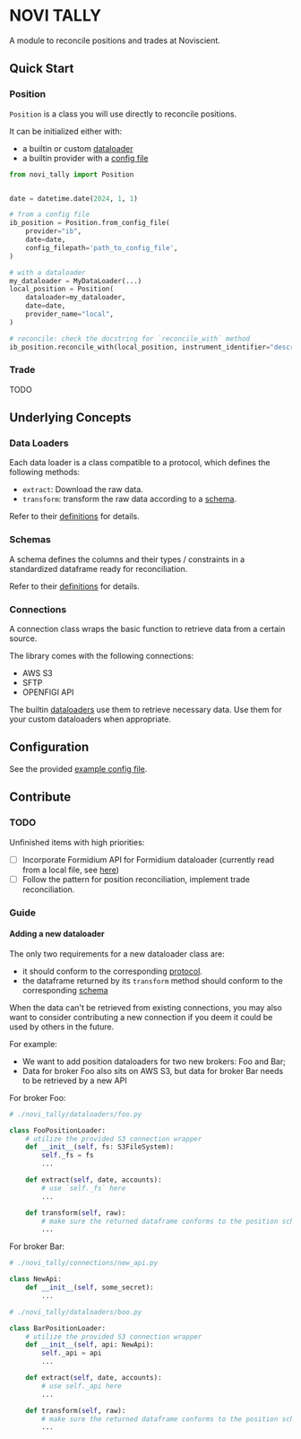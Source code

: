 # NOVI TALLY

A module to reconcile positions and trades at Noviscient.

## Quick Start

### Position

`Position` is a class you will use directly to reconcile positions.

It can be initialized either with:

- a builtin or custom [dataloader](#data-loaders)
- a builtin provider with a [config file](#configuration)

```python
from novi_tally import Position


date = datetime.date(2024, 1, 1)

# from a config file
ib_position = Position.from_config_file(
    provider="ib",
    date=date,
    config_filepath='path_to_config_file',
)

# with a dataloader
my_dataloader = MyDataLoader(...)
local_position = Position(
    dataloader=my_dataloader,
    date=date,
    provider_name="local",
)

# reconcile: check the docstring for `reconcile_with` method
ib_position.reconcile_with(local_position, instrument_identifier="description")
```

### Trade

TODO

## Underlying Concepts

### Data Loaders

Each data loader is a class compatible to a protocol, which defines the
following methods:

- `extract`: Download the raw data.
- `transform`: transform the raw data according to a [schema](#schemas).

Refer to their [definitions](./novi_tally/protocols.py) for details.

### Schemas

A schema defines the columns and their types / constraints in a standardized
dataframe ready for reconciliation.

Refer to their [definitions](./novi_tally/schemas.py) for details.

### Connections

A connection class wraps the basic function to retrieve data from a certain source.

The library comes with the following connections:

- AWS S3
- SFTP
- OPENFIGI API

The builtin [dataloaders](#data-loaders) use them to retrieve necessary data.
    Use them for your custom dataloaders when appropriate.

## Configuration

See the provided [example config file](./config-example.toml).

## Contribute

### TODO

Unfinished items with high priorities:

- [ ] Incorporate Formidium API for Formidium dataloader
    (currently read from a local file, see [here](./novi_tally/dataloaders/formidium.py))
- [ ] Follow the pattern for position reconciliation, implement trade reconciliation.

### Guide

#### Adding a new dataloader

The only two requirements for a new dataloader class are:

- it should conform to the corresponding [protocol](./novi_tally/protocols.py).
- the dataframe returned by its `transform` method should conform to the
    corresponding [schema](./novi_tally/schemas.py)

When the data can't be retrieved from existing connections, you may also want to consider
contributing a new connection if you deem it could be used by others in the future.

For example:

- We want to add position dataloaders for two new brokers: Foo and Bar;
- Data for broker Foo also sits on AWS S3, but data for broker Bar needs to be retrieved
    by a new API

For broker Foo:

```python
# ./novi_tally/dataloaders/foo.py

class FooPositionLoader:
    # utilize the provided S3 connection wrapper
    def __init__(self, fs: S3FileSystem):
        self._fs = fs
        ...

    def extract(self, date, accounts):
        # use `self._fs` here
        ...

    def transform(self, raw):
        # make sure the returned dataframe conforms to the position schema
        ...
```

For broker Bar:

```python
# ./novi_tally/connections/new_api.py

class NewApi:
    def __init__(self, some_secret):
        ...
```

```python
# ./novi_tally/dataloaders/boo.py

class BarPositionLoader:
    # utilize the provided S3 connection wrapper
    def __init__(self, api: NewApi):
        self._api = api
        ...

    def extract(self, date, accounts):
        # use self._api here
        ...

    def transform(self, raw):
        # make sure the returned dataframe conforms to the position schema
        ...
```

